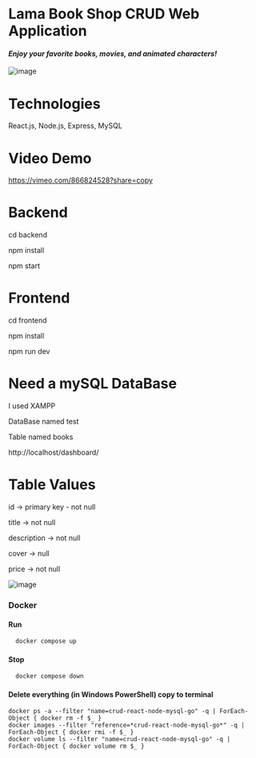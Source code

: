 # Lama Book Shop CRUD Web Application

<h4><i>Enjoy your favorite books, movies, and animated characters!</i></h4>



![image](https://github.com/Norbert305/crud-react-node-mySQL-go/assets/83515541/175be89d-5555-4b38-b479-42e06aa04f8c)


# Technologies
<p>React.js, Node.js, Express, MySQL</p>

# Video Demo

https://vimeo.com/866824528?share=copy

# Backend 
<p>cd backend</p>
<p>npm install</p>
<p>npm start</p>

# Frontend 
<p>cd frontend</p>
<p>npm install</p>
<p>npm run dev</p>

# Need a mySQL DataBase
<p>I used XAMPP</p> 
<p>DataBase named test</p>
<p>Table named books</p>
http://localhost/dashboard/

# Table Values
<p>id -> primary key - not null </p>
<p>title -> not null</p>
<p>description -> not null</p>
<p>cover -> null</p>
<p>price -> not null</p>


![image](https://github.com/Norbert305/crud-react-node-mySQL-go/assets/83515541/4d825d2e-16a4-4a95-96b1-847e958d1a0f)

### Docker

#### Run
```bash
  docker compose up
```

#### Stop
```bash
  docker compose down
```

#### Delete everything (in Windows PowerShell) copy to terminal
```
docker ps -a --filter "name=crud-react-node-mysql-go" -q | ForEach-Object { docker rm -f $_ }
docker images --filter "reference=*crud-react-node-mysql-go*" -q | ForEach-Object { docker rmi -f $_ }
docker volume ls --filter "name=crud-react-node-mysql-go" -q | ForEach-Object { docker volume rm $_ }
```